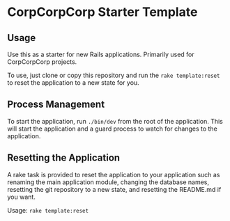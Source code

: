 # CorpCorpCorp Starter Template

## Usage

Use this as a starter for new Rails applications. Primarily used for CorpCorpCorp projects.

To use, just clone or copy this repository and run the `rake template:reset` to reset the application to a new state for you.

## Process Management

To start the application, run `./bin/dev` from the root of the application. This will start the application and a guard process to watch for changes to the application.

## Resetting the Application

A rake task is provided to reset the application to your application such as renaming the main
application module, changing the database names, resetting the git repository to a new state, and resetting the README.md if you want.

Usage: `rake template:reset`
